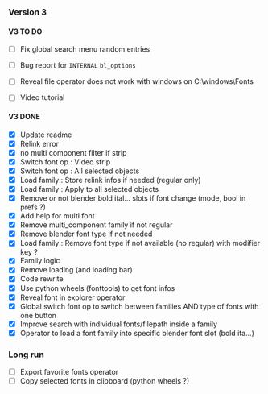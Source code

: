 ### Version 3

#### V3 TO DO 
- [ ] Fix global search menu random entries  
- [ ] Bug report for `INTERNAL` `bl_options`

- [ ] Reveal file operator does not work with windows on C:\windows\Fonts  

- [ ] Video tutorial

#### V3 DONE
- [x] Update readme  
- [x] Relink error
- [x] no multi component filter if strip
- [x] Switch font op : Video strip
- [x] Switch font op : All selected objects
- [x] Load family : Store relink infos if needed (regular only)  
- [x] Load family : Apply to all selected objects  
- [x] Remove or not blender bold ital... slots if font change (mode, bool in prefs ?)  
- [x] Add help for multi font  
- [x] Remove multi_component family if not regular  
- [x] Remove blender font type if not needed  
- [x] Load family : Remove font type if not available (no regular) with modifier key ?  
- [x] Family logic  
- [x] Remove loading (and loading bar)  
- [x] Code rewrite  
- [x] Use python wheels (fonttools) to get font infos  
- [x] Reveal font in explorer operator  
- [x] Global switch font op to switch between families AND type of fonts with one button  
- [x] Improve search with individual fonts/filepath inside a family  
- [x] Operator to load a font family into specific blender font slot (bold ita...)  

### Long run
- [ ] Export favorite fonts operator  
- [ ] Copy selected fonts in clipboard (python wheels ?)  
